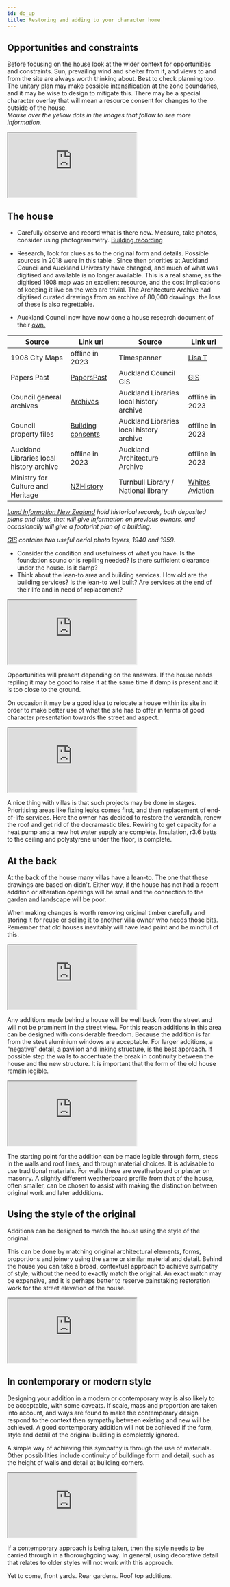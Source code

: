 ```yaml
---
id: do_up
title: Restoring and adding to your character home
---
```

## Opportunities and constraints
Before focusing on the house look at the wider context for opportunities and constraints. Sun, prevailing wind and shelter from it, and views to and from the site are always worth thinking about. Best to check planning too. The unitary plan may make possible intensification at the zone boundaries, and it may be wise to design to mitigate this. There may be a special character overlay that will mean a resource consent for changes to the outside of the house.  
*Mouse over the yellow dots in the images that follow to see more information.*
<div class="resp-container">
    <iframe class="resp-iframe" src="https://akheritage.ts.r.appspot.com/svg/s1.html" scrolling="no"></iframe>
</div>


## The house
* Carefully observe and record what is there now. Measure, take photos, consider  using photogrammetry.  [Building recording](/img/https://akheritage.site/heritage/building_rec/building_recording/index.html "Building recording")

* Research, look for clues as to the original form and details. Possible sources in 2018 were in this table . Since then priorities at Auckland Council and Auckland University have changed, and much of what was digitised and available is no longer available.  This is a real shame, as the digitised 1908 map was an excellent resource, and the cost implications of keeping it live on the web are trivial. The Architecture Archive had digitised curated drawings from an archive of 80,000 drawings. the loss of these is also regrettable.
* Auckland Council now have now done a house research document of their  [own.](https://www.aucklandcouncil.govt.nz/arts-culture-heritage/heritage/Pages/researching-history-house-tamaki-makaurau-auckland.aspx)


| Source           | Link url                                                                                                         | Source       | Link url                |
| --------------- | ----------------------------------------------------------------------------------------------------------------- | ------------ | ------------------------------------------------------------------------------------------------------ |
|1908 City Maps   |offline in 2023   |Timespanner   |[Lisa T](https://timespanner.blogspot.com/)    |
|Papers Past      |[PapersPast](http://paperspast.natlib.govt.nz/cgi-bin/paperspast)                                                  |Auckland Council GIS    |[GIS](https://geomapspublic.aucklandcouncil.govt.nz/viewer/index.html?extent=1759060.9181888425,1745765.579098164,5923021.993525178,5914065.829779518)   |
|Council general archives |[Archives](https://www.aucklandcouncil.govt.nz/arts-culture-heritage/heritage/archives/Pages/default.aspx)   |Auckland Libraries local history archive   |offline in 2023 |
|Council property files |[Building consents](https://www.aucklandcouncil.govt.nz/buying-property/order-property-report/Pages/order-property-file.aspx)  | Auckland Libraries local history archive   |offline in 2023  |
|Auckland Libraries local history archive | offline in 2023 | Auckland Architecture Archive | offline in 2023
| Ministry for Culture and Heritage |[ NZHistory ](https://nzhistory.govt.nz/) | Turnbull Library / National library |[Whites Aviation](http://natlib.govt.nz/photos?i%5Bcollection%5D=Whites+Aviation+Ltd+%3APhotographs&i%5Bprimary_collection%5D=TAPUHI) |

_[Land Information New Zealand](https://www.linz.govt.nz/land/land-records/search-for-land-records) hold historical records, both deposited plans and titles, that will give information on previous owners, and occasionally will give a footprint plan of a building._  

_[GIS](https://www.aucklandcouncil.govt.nz/geospatial/geomaps/geomaps-guides/Pages/search-layers-geomaps.aspx) contains two useful aerial photo layers, 1940 and 1959._


* Consider the condition and usefulness of what you have. Is the foundation sound or is repiling needed? Is there sufficient clearance under the house. Is it damp? 
* Think about the lean-to area and building services. How old are the building services? Is the lean-to well built? Are services at the end of their life and in need of replacement?

<div class="resp-container">
    <iframe class="resp-iframe" src="https://akheritage.ts.r.appspot.com/svg/s2.html" scrolling="no"></iframe>
</div>

Opportunities will present depending on the answers. If the house needs repiling it may be good to raise it at the same time if damp is present and it is too close to the ground. 

On occasion it may be a good idea to relocate  a house within its site in order to make better use of what the site has to offer in terms of good character presentation towards the street and aspect.

<div class="resp-container">
    <iframe class="resp-iframe" src="https://akheritage.ts.r.appspot.com/svg/s3.html" scrolling="no"></iframe>
</div>

A nice thing with villas is that such projects may be done in stages. Prioritising areas like fixing leaks comes first, and then replacement of end-of-life services. Here the owner has decided to restore the verandah, renew the roof and get rid of the decramastic tiles. Rewiring to get capacity for a heat pump and a new hot water supply are complete. Insulation, r3.6 batts to the ceiling and polystyrene under the floor, is complete.

## At the back ##
At the back of the house many villas have a lean-to. The one that these drawings are based on didn't. Either way, if the house has not had a recent addition or alteration openings will be small and the connection to the garden and landscape will be poor.

When making changes is worth removing original timber carefully and storing it for reuse or selling it to another villa owner who needs those bits. Remember that old houses inevitably will have lead paint and be mindful of this. 

<div class="resp-container">
    <iframe class="resp-iframe" src="https://akheritage.ts.r.appspot.com/svg/s4.html" scrolling="no"></iframe>
</div>


Any additions made behind a house will be well back from the street and will not be prominent in the street view. For this reason additions in this area can be designed with considerable freedom. Because the addition is far from the steet aluminium windows are acceptable. For larger additions, a "negative" detail, a pavilion and linking structure, is the best approach. If possible step the walls to accentuate the break in continuity between the house and the new structure. It is important that the form of the old house remain legible. 

<div class="resp-container">
    <iframe class="resp-iframe" src="https://akheritage.ts.r.appspot.com/svg/s5.html" scrolling="no"></iframe>
</div>

The starting point for the addition can be made legible through form, steps in the walls and roof lines, and through material choices. It is advisable to use traditional materials. For walls these are  weatherboard or plaster on masonry. A slightly different weatherboard profile from that of the house, often smaller, can be chosen to assist with making the distinction between original work and later addditions.

## Using the style of the original ##

Additions can be designed to match the house using the style of the original. 

This can be done by matching original architectural elements, forms, proportions and joinery using the same or similar material and detail. Behind the house you can take a broad, contextual approach to achieve sympathy of style, without the need to exactly match the original. An exact match may be expensive, and it is perhaps better to reserve painstaking restoration work for the street elevation of the house.

<div class="resp-container">
    <iframe class="resp-iframe" src="https://akheritage.ts.r.appspot.com/svg/s6.html" scrolling="no"></iframe>
</div>


## In contemporary or modern style ##

Designing your addition in a modern or contemporary way is also likely to be acceptable, with some caveats. If scale, mass and proportion are taken into account, and ways are found to make the contemporary design respond to the context then sympathy between existing and new will be achieved. A good contemporary addition will not be achieved if the form, style and detail of the original building is completely ignored. 

A simple way of achieving this sympathy is through the use of materials. Other possibilities include continuity of buildinge form and detail, such as the height of walls and detail at building corners.

<div class="resp-container">
    <iframe class="resp-iframe" src="https://akheritage.ts.r.appspot.com/svg/s7.html" scrolling="no"></iframe>
</div>

If a contemporary approach is being taken, then the style needs to be carried through in a thoroughgoing way. In general, using decorative detail that relates to older styles will not work with this approach.


Yet to come, front yards. Rear gardens. Roof top additions.
